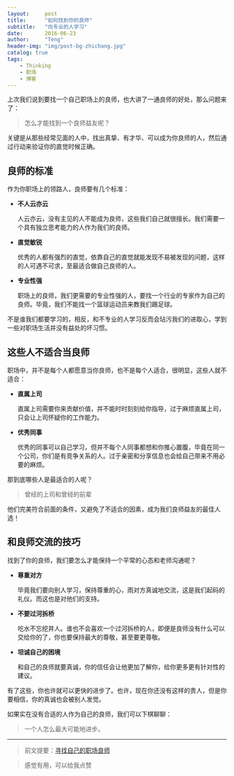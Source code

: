 ```yaml
---
layout:     post
title:      "如何找到你的良师"
subtitle:   "向专业的人学习"
date:       2016-06-23
author:     "Teng"
header-img: "img/post-bg-zhichang.jpg"
catalog: true
tags:
    - Thinking
    - 职场
    - 博客
---
```

上次我们说到要找一个自己职场上的良师，也大讲了一通良师的好处，那么问题来了：

> 怎么才能找到一个良师益友呢？

关键是从那些经常见面的人中，找出真挚、有才华、可以成为你良师的人，然后通过行动来验证你的直觉时候正确。

## 良师的标准

作为你职场上的领路人，良师要有几个标准：

- **不人云亦云**

  人云亦云，没有主见的人不能成为良师，这些我们自己就很擅长。我们需要一个具有独立思考能力的人作为我们的良师。
- **直觉敏锐**

  优秀的人都有强烈的直觉，依靠自己的直觉就能发现不易被发现的问题，这样的人可遇不可求，至最适合做自己良师的人。
- **专业性强**

  职场上的良师，我们更需要的专业性强的人，要找一个行业的专家作为自己的良师。毕竟，我们不能找一个篮球运动员来教我们踢足球。

不是谁我们都要学习的，相反，和不专业的人学习反而会玷污我们的进取心，学到一些对职场生活并没有益处的坏习惯。

## 这些人不适合当良师

职场中，并不是每个人都愿意当你良师，也不是每个人适合，很明显，这些人就不适合：

- **直属上司**

  直属上司需要你来贡献价值，并不能时时刻刻给你指导，过于麻烦直属上司，只会让上司怀疑你的工作能力。

- **优秀同事**

  优秀的同事可以自己学习，但并不每个人同事都想和你推心置腹，毕竟在同一个公司，你们是有竞争关系的人。过于亲密和分享信息也会给自己带来不用必要的麻烦。

那到底哪些人是最适合的人呢？

> 曾经的上司和曾经的前辈

他们完美符合前面的条件，又避免了不适合的因素，成为我们良师益友的最佳人选！

## 和良师交流的技巧

找到了你的良师，我们要怎么才能保持一个平常的心态和老师沟通呢？

- **尊重对方**

  毕竟我们要向别人学习，保持尊重的心，雨对方真诚地交流，这是我们起码的礼仪。而这也是对他们的支持。
- **不要过河拆桥**

  吃水不忘挖井人。谁也不会喜欢一个过河拆桥的人，即便是良师没有什么可以交给你的了，你也要保持最大的尊敬，甚至要更尊敬。
- **坦诚自己的困境**

  和自己的良师就要真诚，你的信任会让他更加了解你，给你更多更有针对性的建议。


有了这些，你也许就可以更快的进步了。也许，现在你还没有这样的贵人，但是你要相信，你的真诚也会被别人发觉。

如果实在没有合适的人作为自己的良师，我们可以下棋聊聊：

> 一个人怎么最大可能地进步。

----

> 前文提要：[寻找自己的职场良师](http://tengblog.com/2016/06/18/zhichang-liangshi/)

> 感觉有用，可以给我点赞
